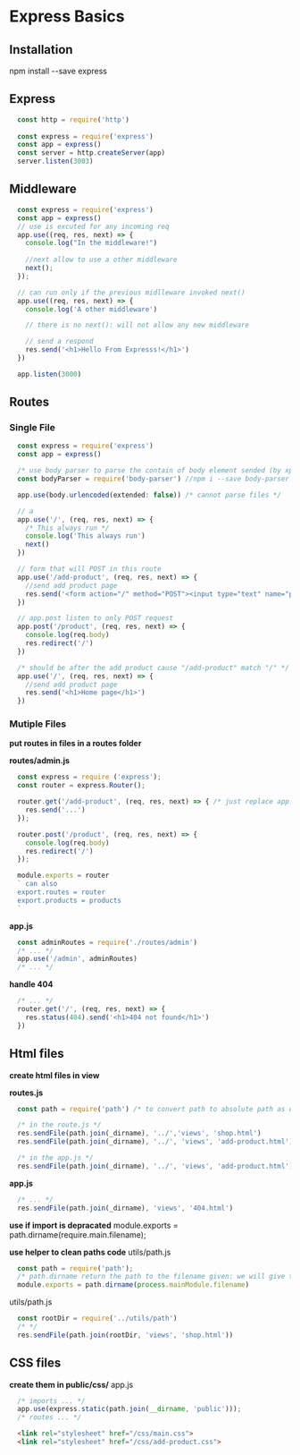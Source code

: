 # Express Basics

## Installation
npm install --save express

## Express
``` js
  const http = require('http')
  
  const express = require('express')
  const app = express()
  const server = http.createServer(app)
  server.listen(3003)
```

## Middleware
``` js
  const express = require('express')
  const app = express()
  // use is excuted for any incoming req
  app.use((req, res, next) => {
    console.log("In the middleware!")
    
    //next allow to use a other middleware
    next();
  });

  // can run only if the previous midlleware invoked next()
  app.use((req, res, next) => {
    console.log('A other middleware')

    // there is no next(): will not allow any new middleware 

    // send a respond
    res.send('<h1>Hello From Expresss!</h1>')
  })

  app.listen(3000)
```

## Routes

### Single File
``` js
  const express = require('express')
  const app = express()

  /* use body parser to parse the contain of body element sended (by xpress)after a post request */
  const bodyParser = require('body-parser') //npm i --save body-parser

  app.use(body.urlencoded(extended: false)) /* cannot parse files */

  // a
  app.use('/', (req, res, next) => {
    /* This always run */
    console.log('This always run')
    next()
  })

  // form that will POST in this route
  app.use('/add-product', (req, res, next) => {
    //send add product page
    res.send('<form action="/" method="POST"><input type="text" name="product-name" /><button type="submit">Send</button></form>')
  })

  // app.post listen to only POST request
  app.post('/product', (req, res, next) => {
    console.log(req.body)
    res.redirect('/')
  })

  /* should be after the add product cause "/add-product" match "/" */
  app.use('/', (req, res, next) => {
    //send add product page
    res.send('<h1>Home page</h1>')
  })
```

### Mutiple Files
**put routes in files in a routes folder**

**routes/admin.js**
``` js
  const express = require ('express');
  const router = express.Router();

  router.get('/add-product', (req, res, next) => { /* just replace app.use by router.use */
    res.send('...')
  });

  router.post('/product', (req, res, next) => {
    console.log(req.body)
    res.redirect('/')
  });

  module.exports = router
  ` can also
  export.routes = router
  export.products = products
  `
```
**app.js**
```js
  const adminRoutes = require('./routes/admin')
  /* ... */
  app.use('/admin', adminRoutes)
  /* ... */
```
**handle 404**
```js
  /* ... */
  router.get('/', (req, res, next) => {
    res.status(404).send('<h1>404 not found</h1>')
  })
```



## Html files
**create html files in  view**

**routes.js**
```js
  const path = require('path') /* to convert path to absolute path as only absolute path are accepted */

  /* in the route.js */
  res.sendFile(path.join(_dirname), '../','views', 'shop.html')
  res.sendFile(path.join(_dirname), '../', 'views', 'add-product.html')

  /* in the app.js */
  res.sendFile(path.join(_dirname), '../', 'views', 'add-product.html')

```
**app.js**
```js 
  /* ... */
  res.sendFile(path.join(_dirname), 'views', '404.html')

```

**use if import is depracated**
module.exports = path.dirname(require.main.filename);

**use helper to clean paths code**
utils/path.js
```js
  const path = require('path');
  /* path.dirname return the path to the filename given: we will give the app.js file with process.mainModule.filename (which return the path for app.js as it's the file responsible for app runing) */
  module.exports = path.dirname(process.mainModule.filename)
```
utils/path.js
```js
  const rootDir = require('../utils/path')
  /* */
  res.sendFile(path.join(rootDir, 'views', 'shop.html'))
```

## CSS files

**create them in public/css/**
app.js

```js
  /* imports ... */
  app.use(express.static(path.join(__dirname, 'public')));
  /* routes ... */
```

```html
  <link rel="stylesheet" href="/css/main.css">
  <link rel="stylesheet" href="/css/add-product.css">
```